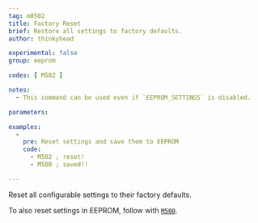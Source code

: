 ```yaml
---
tag: m0502
title: Factory Reset
brief: Restore all settings to factory defaults.
author: thinkyhead

experimental: false
group: eeprom

codes: [ M502 ]

notes:
  - This command can be used even if `EEPROM_SETTINGS` is disabled.

parameters:

examples:
  -
    pre: Reset settings and save them to EEPROM
    code:
      - M502 ; reset!
      - M500 ; saved!!

---
```


Reset all configurable settings to their factory defaults.

To also reset settings in EEPROM, follow with [`M500`](/docs/gcode/M500.html).
